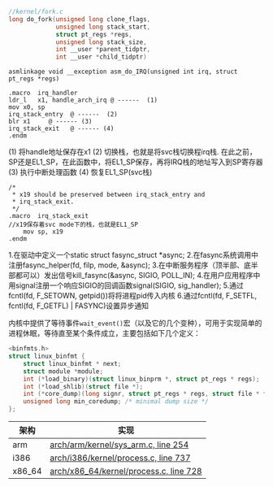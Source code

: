 ```C
//kernel/fork.c
long do_fork(unsigned long clone_flags,
             unsigned long stack_start,
             struct pt_regs *regs,
             unsigned long stack_size,
             int __user *parent_tidptr,
             int __user *child_tidptr)
```

`asmlinkage void __exception asm_do_IRQ(unsigned int irq, struct pt_regs *regs)`

```assembly
.macro	irq_handler
ldr_l	x1, handle_arch_irq @ ------  (1)
mov	x0, sp
irq_stack_entry  @ ------  (2)
blr	x1     @ ------ (3)
irq_stack_exit   @ ------ (4)
.endm
```
(1) 将handle地址保存在x1
(2)  切换栈，也就是将svc栈切换程irq栈. 在此之前，SP还是EL1_SP，在此函数中，将EL1_SP保存，再将IRQ栈的地址写入到SP寄存器
(3) 执行中断处理函数
(4) 恢复EL1_SP(svc栈)


```assembly
/*
 * x19 should be preserved between irq_stack_entry and
 * irq_stack_exit.
 */
.macro	irq_stack_exit
//x19保存着svc mode下的栈，也就是EL1_SP
	mov	sp, x19     
.endm

```

1.在驱动中定义一个static struct fasync_struct *async;
2.在fasync系统调用中注册fasync_helper(fd, filp, mode, &async);
3.在中断服务程序（顶半部、底半部都可以）发出信号kill_fasync(&async, SIGIO, POLL_IN);
4.在用户应用程序中用signal注册一个响应SIGIO的回调函数signal(SIGIO, sig_handler);
5.通过fcntl(fd, F_SETOWN, getpid())将将进程pid传入内核
6.通过fcntl(fd, F_SETFL, fcntl(fd, F_GETFL) | FASYNC)设置异步通知


[^1]:[]()
[^2]:[]()
[^3]:[]()
[^4]:[]()
[^5]:[]()
[^6]:[]()
[^7]:[]()
[^8]:[]()
[^9]:[]()
[^10]:[]()
[^11]:[]()
[^12]:[]()
[^13]:[]()
[^14]:[]()
[^15]:[]()
[^16]:[]()
[^17]:[]()
[^18]:[]()
[^19]:[]()
[^20]:[]()

内核中提供了等待事件`wait_event()`宏（以及它的几个变种），可用于实现简单的进程休眠，等待直至某个条件成立，主要包括如下几个定义：

```C
<binfmts.h>
struct linux_binfmt {
    struct linux_binfmt * next;
    struct module *module;
    int (*load_binary)(struct linux_binprm *, struct pt_regs * regs);
    int (*load_shlib)(struct file *);
    int (*core_dump)(long signr, struct pt_regs * regs, struct file * file);
    unsigned long min_coredump; /* minimal dump size */
};
```

| 架构   | 实现                                                         |
| ------ | ------------------------------------------------------------ |
| arm    | [arch/arm/kernel/sys_arm.c, line 254](http://lxr.free-electrons.com/2.4.31/source/arch/arm/kernel/sys_arm.c?v=#L254) |
| i386   | [arch/i386/kernel/process.c, line 737](http://lxr.free-electrons.com/source/arch/i386/kernel/process.c?v=2.4.31#L737) |
| x86_64 | [arch/x86_64/kernel/process.c, line 728](http://lxr.free-electrons.com/source/arch/x86_64/kernel/process.c?v=2.4.31#L728) |



